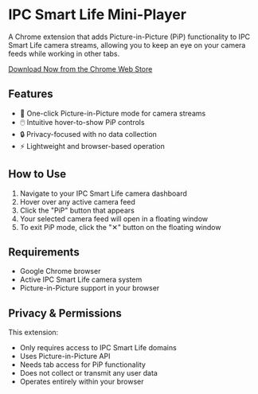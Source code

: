 # IPC Smart Life Mini-Player

A Chrome extension that adds Picture-in-Picture (PiP) functionality to IPC Smart Life camera streams, allowing you to keep an eye on your camera feeds while working in other tabs.

[Download Now from the Chrome Web Store](https://chromewebstore.google.com/detail/ipc-smart-life-mini-playe/nenhfjfmjapdimgjfnmambljkbjieanl)

## Features

- 🎯 One-click Picture-in-Picture mode for camera streams
- 🖱️ Intuitive hover-to-show PiP controls
- 🔒 Privacy-focused with no data collection
- ⚡ Lightweight and browser-based operation

## How to Use

1. Navigate to your IPC Smart Life camera dashboard
2. Hover over any active camera feed
3. Click the "PiP" button that appears
4. Your selected camera feed will open in a floating window
5. To exit PiP mode, click the "✕" button on the floating window

## Requirements

- Google Chrome browser
- Active IPC Smart Life camera system
- Picture-in-Picture support in your browser

## Privacy & Permissions

This extension:
- Only requires access to IPC Smart Life domains
- Uses Picture-in-Picture API
- Needs tab access for PiP functionality
- Does not collect or transmit any user data
- Operates entirely within your browser
